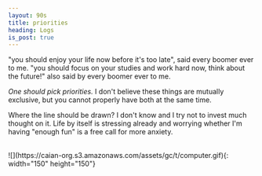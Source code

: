 ```yaml
---
layout: 90s
title: priorities
heading: Logs
is_post: true
---
```


"you should enjoy your life now before it's too late", said every boomer ever
to me. "you should focus on your studies and work hard now, think about the
future!" also said by every boomer ever to me.

*One should pick priorities.* I don't believe these things are mutually
exclusive, but you cannot properly have both at the same time.

Where the line should be drawn? I don't know and I try not to invest much
thought on it. Life by itself is stressing already and worrying whether I'm
having "enough fun" is a free call for more anxiety.

<br />
![](https://caian-org.s3.amazonaws.com/assets/gc/t/computer.gif){: width="150" height="150"}
